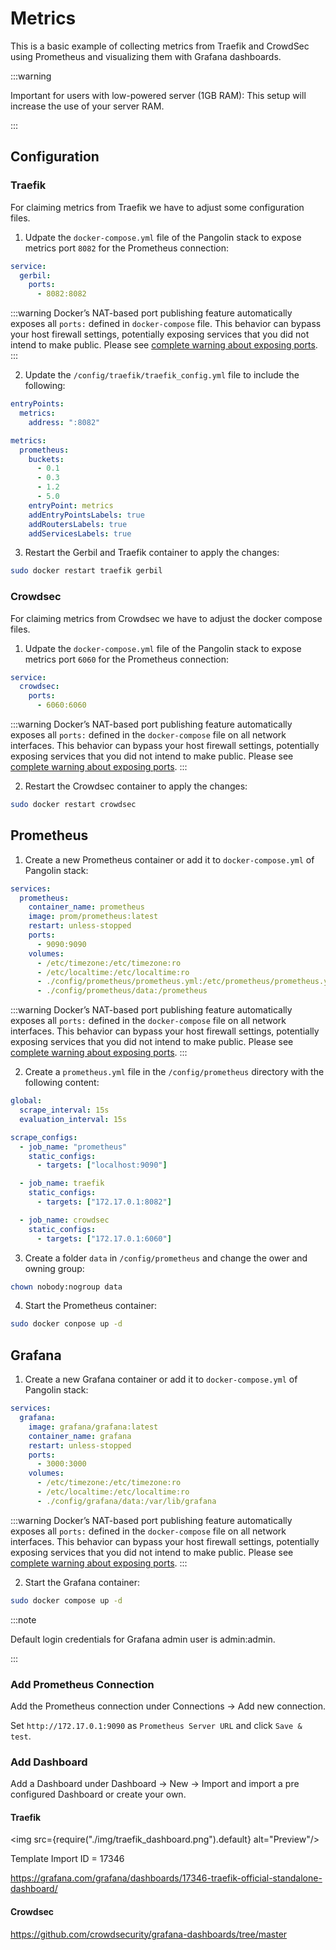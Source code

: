 # Metrics

This is a basic example of collecting metrics from Traefik and CrowdSec using Prometheus and visualizing them with Grafana dashboards.

:::warning

Important for users with low-powered server (1GB RAM):
This setup will increase the use of your server RAM.

:::

## Configuration

### Traefik

For claiming metrics from Traefik we have to adjust some configuration files.

1. Udpate the `docker-compose.yml` file of the Pangolin stack to expose metrics port `8082` for the Prometheus connection:

```yaml
service:
  gerbil:
    ports:
      - 8082:8082
```
:::warning
Docker’s NAT-based port publishing feature automatically exposes all `ports:` defined in `docker-compose` file. This behavior can bypass your host firewall settings, potentially exposing services that you did not intend to make public.
Please see [complete warning about exposing ports](/Getting%20Started/dns-networking#ports-to-expose).
:::

2. Update the `/config/traefik/traefik_config.yml` file to include the following:

```yaml
entryPoints:
  metrics:
    address: ":8082"

metrics:
  prometheus:
    buckets:
      - 0.1
      - 0.3
      - 1.2
      - 5.0
    entryPoint: metrics
    addEntryPointsLabels: true
    addRoutersLabels: true
    addServicesLabels: true
```

3. Restart the Gerbil and Traefik container to apply the changes:

```bash
sudo docker restart traefik gerbil
```

### Crowdsec

For claiming metrics from Crowdsec we have to adjust the docker compose files.

1. Udpate the `docker-compose.yml` file of the Pangolin stack to expose metrics port `6060` for the Prometheus connection:

```yaml
service:
  crowdsec:
    ports:
      - 6060:6060
```
:::warning
Docker’s NAT-based port publishing feature automatically exposes all `ports:` defined in the `docker-compose` file on all network interfaces. This behavior can bypass your host firewall settings, potentially exposing services that you did not intend to make public.
Please see [complete warning about exposing ports](/Getting%20Started/dns-networking#ports-to-expose).
:::


2. Restart the Crowdsec container to apply the changes:

```bash
sudo docker restart crowdsec
```

## Prometheus

1. Create a new Prometheus container or add it to `docker-compose.yml` of Pangolin stack:

```yaml
services:
  prometheus:
    container_name: prometheus
    image: prom/prometheus:latest
    restart: unless-stopped
    ports:
      - 9090:9090
    volumes:
      - /etc/timezone:/etc/timezone:ro
      - /etc/localtime:/etc/localtime:ro
      - ./config/prometheus/prometheus.yml:/etc/prometheus/prometheus.yml
      - ./config/prometheus/data:/prometheus
```
:::warning
Docker’s NAT-based port publishing feature automatically exposes all `ports:` defined in the `docker-compose` file on all network interfaces. This behavior can bypass your host firewall settings, potentially exposing services that you did not intend to make public.
Please see [complete warning about exposing ports](/Getting%20Started/dns-networking#ports-to-expose).
:::


2. Create a `prometheus.yml` file in the `/config/prometheus` directory with the following content:

```yaml
global:
  scrape_interval: 15s
  evaluation_interval: 15s

scrape_configs:
  - job_name: "prometheus"
    static_configs:
      - targets: ["localhost:9090"]

  - job_name: traefik
    static_configs:
      - targets: ["172.17.0.1:8082"]

  - job_name: crowdsec
    static_configs:
      - targets: ["172.17.0.1:6060"]
```

3. Create a folder `data` in `/config/prometheus` and change the ower and owning group:

```bash
chown nobody:nogroup data
```

4. Start the Prometheus container:

```bash
sudo docker conpose up -d
```

## Grafana

1. Create a new Grafana container or add it to `docker-compose.yml` of Pangolin stack:

```yaml
services:
  grafana:
    image: grafana/grafana:latest
    container_name: grafana
    restart: unless-stopped
    ports:
      - 3000:3000
    volumes:
      - /etc/timezone:/etc/timezone:ro
      - /etc/localtime:/etc/localtime:ro
      - ./config/grafana/data:/var/lib/grafana
```
:::warning
Docker’s NAT-based port publishing feature automatically exposes all `ports:` defined in the `docker-compose` file on all network interfaces. This behavior can bypass your host firewall settings, potentially exposing services that you did not intend to make public.
Please see [complete warning about exposing ports](/Getting%20Started/dns-networking#ports-to-expose).
:::

2. Start the Grafana container:

```bash
sudo docker compose up -d
```

:::note

Default login credentials for Grafana admin user is admin:admin.

:::

### Add Prometheus Connection

Add the Prometheus connection under Connections -> Add new connection.

Set `http://172.17.0.1:9090` as `Prometheus Server URL` and click `Save & test`.

### Add Dashboard

Add a Dashboard under Dashboard -> New -> Import and import a pre configured Dashboard or create your own.

#### Traefik

<img src={require("./img/traefik_dashboard.png").default} alt="Preview"/>

Template Import ID = 17346

https://grafana.com/grafana/dashboards/17346-traefik-official-standalone-dashboard/

#### Crowdsec

https://github.com/crowdsecurity/grafana-dashboards/tree/master
